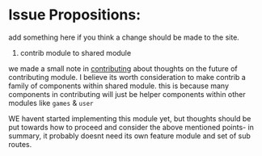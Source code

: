 # Issue Propositions:
add something here if you think a change should be made to the site.

1. contrib module to shared module

we made a small note in [contributing](./contributing) about thoughts on the future of contributing module. I believe its worth consideration to make contrib a family of components within shared module. this is because many components in contributing will just be helper components within other modules like ```games``` & ```user```

WE havent started implementing this module yet, but thoughts should be put towards how to proceed and consider the above mentioned points- in summary, it probably doesnt need its own feature module and set of sub routes.